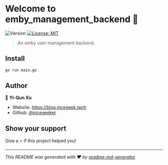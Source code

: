 # Welcome to emby_management_backend 👋
![Version](https://img.shields.io/badge/version-0.1.0-blue.svg?cacheSeconds=2592000)
[![License: MIT](https://img.shields.io/badge/License-MIT-yellow.svg)](#)

> An emby user management backend.

## Install

```sh
go run main.go
```

## Author

👤 **Yi-Qun Xu**

* Website: https://blog.nicegeek.tech
* Github: [@nicegeeker](https://github.com/nicegeeker)

## Show your support

Give a ⭐️ if this project helped you!


***
_This README was generated with ❤️ by [readme-md-generator](https://github.com/kefranabg/readme-md-generator)_